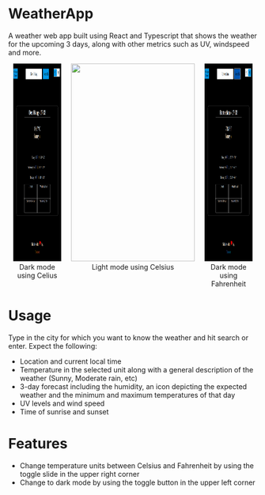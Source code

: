 # WeatherApp
A weather web app built using React and Typescript that shows the weather for the upcoming 3 days, along with other metrics such as UV, windspeed and more.
<div style="display: flex; justify-content: center;">

<figure style="margin: 0 10px; text-align: center;">
    <img src="src/assets/AppPreviewDarkCelsius.png" width="250" height="400">
        <figcaption>Dark mode using Celius</figcaption>
</figure>

<figure style="margin: 0 10px; text-align: center;">
    <img src="src/assets/AppPreview.png" width="250" height="400">
        <figcaption>Light mode using Celsius</figcaption>
</figure>

<figure style="margin: 0 10px; text-align: center;">
    <img src="src/assets/AppPreviewDarkFahrenheit.png" width="250" height="400">
        <figcaption>Dark mode using Fahrenheit</figcaption>
</figure>

</div>


# Usage
Type in the city for which you want to know the weather and hit search or enter. Expect the following:
- Location and current local time
- Temperature in the selected unit along with a general description of the weather (Sunny, Moderate rain, etc)
- 3-day forecast including the humidity, an icon depicting the expected weather and the minimum and maximum temperatures of that day
- UV levels and wind speed
- Time of sunrise and sunset


# Features 
- Change temperature units between Celsius and Fahrenheit by using the toggle slide in the upper right corner
- Change to dark mode by using the toggle button in the upper left corner
